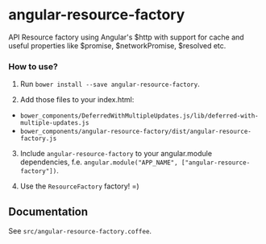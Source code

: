 # angular-resource-factory

API Resource factory using Angular's $http with support for cache and useful properties like $promise, $networkPromise, $resolved etc.

### How to use?

1. Run `bower install --save angular-resource-factory`.

2. Add those files to your index.html:

  - `bower_components/DeferredWithMultipleUpdates.js/lib/deferred-with-multiple-updates.js`
  - `bower_components/angular-resource-factory/dist/angular-resource-factory.js`

3. Include `angular-resource-factory` to your angular.module dependencies, f.e. `angular.module("APP_NAME", ["angular-resource-factory"])`.

4. Use the `ResourceFactory` factory! =)

## Documentation

See `src/angular-resource-factory.coffee`.
